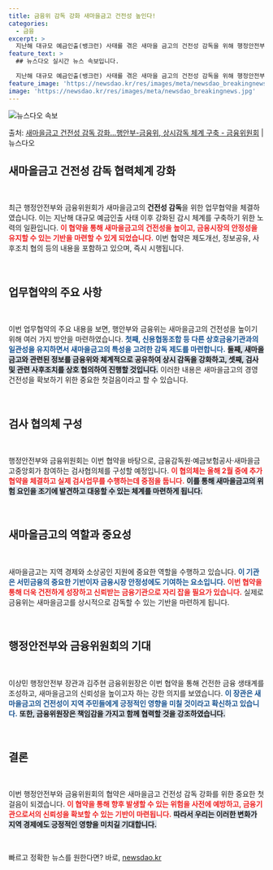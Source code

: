 ```yaml
---
title: 금융위 감독 강화 새마을금고 건전성 높인다!
categories:
  - 금융
excerpt: >
  지난해 대규모 예금인출(뱅크런) 사태를 겪은 새마을 금고의 건전성 감독을 위해 행정안전부와 금융위원회가 맞손…
feature_text: >
  ## 뉴스다오 실시간 뉴스 속보입니다.

  지난해 대규모 예금인출(뱅크런) 사태를 겪은 새마을 금고의 건전성 감독을 위해 행정안전부와 금융위원회가 맞손…
feature_image: 'https://newsdao.kr/res/images/meta/newsdao_breakingnews.jpg'
image: 'https://newsdao.kr/res/images/meta/newsdao_breakingnews.jpg'
---
```


![뉴스다오 속보](https://newsdao.kr/res/images/meta/newsdao_breakingnews.jpg)

<p>출처: <a href="https://newsdao.kr/3109" rel="dofollow">새마을금고 건전성 감독 강화…행안부-금융위, 상시감독 체계 구축 - 금융위원회</a> | 뉴스다오</p>

<h2 data-ke-size="size26">새마을금고 건전성 감독 협력체계 강화</h2>

<p data-ke-size="size16">&nbsp;</p>

최근 행정안전부와 금융위원회가 새마을금고의 <b>건전성 감독</b>을 위한 업무협약을 체결하였습니다. 이는 지난해 대규모 예금인출 사태 이후 강화된 감시 체계를 구축하기 위한 노력의 일환입니다. <b><span style="color: #ee2323;">이 협약을 통해 새마을금고의 건전성을 높이고, 금융시장의 안정성을 유지할 수 있는 기반을 마련할 수 있게 되었습니다.</span></b> 이번 협약은 제도개선, 정보공유, 사후조치 협의 등의 내용을 포함하고 있으며, 즉시 시행됩니다.

<p data-ke-size="size16">&nbsp;</p>

<h2 data-ke-size="size26">업무협약의 주요 사항</h2>

<p data-ke-size="size16">&nbsp;</p>

이번 업무협약의 주요 내용을 보면, 행안부와 금융위는 새마을금고의 건전성을 높이기 위해 여러 가지 방안을 마련하였습니다. <b><span style="color: #1a5490;">첫째, 신용협동조합 등 다른 상호금융기관과의 일관성을 유지하면서 새마을금고의 특성을 고려한 감독 제도를 마련합니다.</span></b> <b><span style="background-color: #21538527;">둘째, 새마을금고와 관련된 정보를 금융위와 체계적으로 공유하여 상시 감독을 강화하고, 셋째, 검사 및 관련 사후조치를 상호 협의하여 진행할 것입니다.</span></b> 이러한 내용은 새마을금고의 경영 건전성을 확보하기 위한 중요한 첫걸음이라고 할 수 있습니다.

<p data-ke-size="size16">&nbsp;</p>

<h2 data-ke-size="size26">검사 협의체 구성</h2>

<p data-ke-size="size16">&nbsp;</p>

행정안전부와 금융위원회는 이번 협약을 바탕으로, 금융감독원·예금보험공사·새마을금고중앙회가 참여하는 검사협의체를 구성할 예정입니다. <b><span style="color: #ee2323;">이 협의체는 올해 2월 중에 추가 협약을 체결하고 실제 검사업무를 수행하는데 중점을 둡니다.</span></b> <b><span style="background-color: #21538527;">이를 통해 새마을금고의 위험 요인을 조기에 발견하고 대응할 수 있는 체계를 마련하게 됩니다.</span></b>

<p data-ke-size="size16">&nbsp;</p>

<h2 data-ke-size="size26">새마을금고의 역할과 중요성</h2>

<p data-ke-size="size16">&nbsp;</p>

새마을금고는 지역 경제와 소상공인 지원에 중요한 역할을 수행하고 있습니다. <b><span style="color: #1a5490;">이 기관은 서민금융의 중요한 기반이자 금융시장 안정성에도 기여하는 요소입니다.</span></b> <b><span style="color: #ee2323;">이번 협약을 통해 더욱 건전하게 성장하고 신뢰받는 금융기관으로 자리 잡을 필요가 있습니다.</span></b> 실제로 금융위는 새마을금고를 상시적으로 감독할 수 있는 기반을 마련하게 됩니다.

<p data-ke-size="size16">&nbsp;</p>

<h2 data-ke-size="size26">행정안전부와 금융위원회의 기대</h2>

<p data-ke-size="size16">&nbsp;</p>

이상민 행정안전부 장관과 김주현 금융위원장은 이번 협약을 통해 건전한 금융 생태계를 조성하고, 새마을금고의 신뢰성을 높이고자 하는 강한 의지를 보였습니다. <b><span style="color: #1a5490;">이 장관은 새마을금고의 건전성이 지역 주민들에게 긍정적인 영향을 미칠 것이라고 확신하고 있습니다.</span></b> <b><span style="background-color: #21538527;">또한, 금융위원장은 책임감을 가지고 함께 협력할 것을 강조하였습니다.</span></b> 

<p data-ke-size="size16">&nbsp;</p>

<h2 data-ke-size="size26">결론</h2>

<p data-ke-size="size16">&nbsp;</p>

이번 행정안전부와 금융위원회의 협약은 새마을금고 건전성 감독 강화를 위한 중요한 첫걸음이 되겠습니다. <b><span style="color: #ee2323;">이 협약을 통해 향후 발생할 수 있는 위험을 사전에 예방하고, 금융기관으로서의 신뢰성을 확보할 수 있는 기반이 마련됩니다.</span></b> <b><span style="background-color: #21538527;">따라서 우리는 이러한 변화가 지역 경제에도 긍정적인 영향을 미치길 기대합니다.</span></b> 

<p data-ke-size="size16">&nbsp;</p> 

빠르고 정확한 뉴스를 원한다면? 바로, <a href="https://newsdao.kr" rel="dofollow">newsdao.kr</a>


